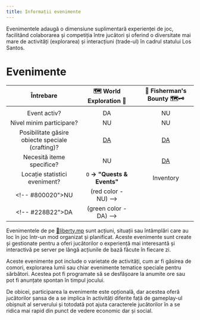 ```yaml
---
title: Informații evenimente
---
```


Evenimentele adaugă o dimensiune suplimentară experienței de joc, facilitând colaborarea și competiția între jucători și oferind o diversitate mai mare de activități (explorarea) și interacțiuni (trade-ul) în cadrul statului Los Santos.

# Evenimente

| Întrebare | 🗺️ World Exploration 🧭 |  | 🎣 Fisherman's Bounty 🗺️🗝️ |
| :-----------: | :-----------: | :-: | :-----------: |
|               |               |  |              |
| Event activ? | <Color hex="#228B22">DA</Color> |  | <Color hex="#800020">NU</Color> |
| Nivel minim participare? | NU |  | NU |
| Posibilitate găsire obiecte speciale (crafting)? | [DA](./world-exploration.md#recompensa-la-completarea-zilnica) |  | [DA](./fisherman-bounty.md#treasure-map-rewards) |
| Necesită iteme specifice? | NU |  | [DA](./fisherman-bounty.md#fishermans-bounty-🎣🗺️🗝️) |
| Locație statistici eveniment? | `O` **-> "Quests & Events"** | | Inventory |
<!-- #800020">NU | (red color - NU) -->
<!-- #228B22">DA | (green color - DA) -->

Evenimentele de pe [🗽liberty.mp](https://liberty.mp) sunt acțiuni, situații sau întâmplări care au loc în joc într-un mod organizat și planificat. Aceste evenimente sunt create și gestionate pentru a oferi jucătorilor o experiență mai interesantă și interactivă pe server pe lângă acțiunile de bază făcute în fiecare zi.

Aceste evenimente pot include o varietate de activități, cum ar fi găsirea de comori, explorarea lumii sau chiar evenimente tematice speciale pentru sărbători. Acestea pot fi programate să se desfășoare la anumite ore sau pot fi anunțate spontan în timpul jocului.

De obicei, participarea la evenimente este opțională, dar acestea oferă jucătorilor șansa de a se implica în activități diferite față de gameplay-ul obișnuit al serverului și totodată pot ajuta caracterele jucătorilor în a se ridica mai rapid din punct de vedere economic dar și social.

